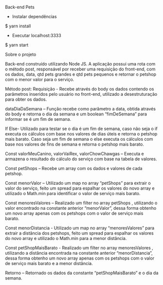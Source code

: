 Back-end Pets

- Instalar dependências 

$ yarn install

- Executar localhost:3333

$ yarn start

Sobre o projeto

Back-end construído utilizando Node JS. A aplicação possui uma rota com o método post, responsável por receber uma requisição do front-end, com os dados, data, qtd pets grandes e qtd pets pequenos e retornar o petshop com o menor valor para o serviço.

Método post:
Requisição - Recebe através do body os dados contendo os parâmetros inseridos pelo usuário no front-end, utilizado a desestruturação para obter os dados.

dataDiaDaSemana – Função recebe como parâmetro a data, obtida através do body e retorna o dia da semana e um boolean “fimDeSemana” para informar se é um fim de semana.

If Else- Utilizado para testar se o dia é um fim de semana, caso não seja o if executa os cálculos com base nos valores de dias úteis e retorna o petshop mais barato. Caso seja um fim de semana o else executa os cálculos com base nos valores de fins de semana e retorna o petshop mais barato.

Const valorMeuCanino, valorVaiRex, valorChowChawgas – Executa e armazena o resultado do cálculo do serviço com base na tabela de valores.

Const petShops – Recebe um array com os dados e valores de cada petshop.

Const menorValor – Utilizado um map no array “petShops” para extrair o valor do serviço, feito um spread para espalhar os valores do novo array e utilizado o Math.min para identificar o valor de serviço mais barato.

Const menoresValores – Realizado um filter no array petShops , utilizando o valor encontrado na constante anterior “menorValor”, dessa forma obtenho um novo array apenas com os petshops com o valor de serviço mais barato.

Const menorDistancia - Utilizado um map no array “menoresValores” para extrair a distância dos petshops, feito um spread para espalhar os valores do novo array e utilizado o Math.min para a menor distância.

Const petShopMaisBarato - Realizado um filter no array menoresValores , utilizando a distância encontrada na constante anterior “menorDistancia”, dessa forma obtenho um novo array apenas com os petshops com o valor de serviço mais barato e a menor distância.

Retorno – Retornado os dados da constante “petShopMaisBarato” e o dia da semana.
